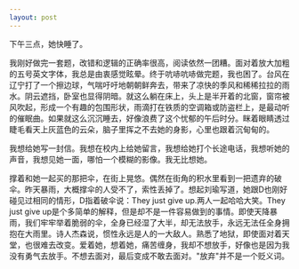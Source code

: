 ```yaml
---
layout: post
---
```

下午三点，她快睡了。

我刚好做完一套题，改错和逻辑的正确率很高，阅读依然一团糟。面对着放大加粗的五号英文字体，我总是由衷感觉眩晕。终于吭哧吭哧做完题，我也困了。台风在辽宁打了一个擦边球，气喘吁吁地朝朝鲜奔去，带来了凉快的季风和稀稀拉拉的雨水。阴云遮挡，卧室也显得阴暗。就这么躺在床上，头上是半开着的北窗，窗帘被风吹起，形成一个有趣的包围形状，雨滴打在铁质的空调箱或防盗栏上，是最动听的催眠曲。如果就这么沉沉睡去，好像浪费了这个忧郁的午后时分。眯着眼睛透过睫毛看天上灰蓝色的云朵，脑子里挥之不去她的身影，心里也跟着沉甸甸的。

我想给她写一封信。我想在校内上给她留言，我想给她打个长途电话，我想听她的声音，我想见她一面，哪怕一个模糊的影像。我无比想她。

撑着和她一起买的那把伞，在街上晃悠。偶然在街角的积水里看到一把遗弃的破伞。昨天暴雨，大概撑伞的人受不了，索性丢掉了。想起刘瑜写道，她跟D也刚好碰见过相同的情形，D指着破伞说：They just give up.两人一起哈哈大笑。They just give up是个多简单的解释，但是却不是一件容易做到的事情。即使天降暴雨，我们牢牢举着脆弱的伞，全身已经湿了大半，却无法放手，永远无法任全身拥抱在大雨里。诗人杰森说，惯性永远是人的一大敌人。熟悉了地狱，即使面对着天堂，也很难去改变。爱着她，想着她，痛苦缠身，我却不想放手，好像也是因为我没有勇气去放手。不想去面对，最后变成不敢去面对。"放弃"并不是一个贬义词。